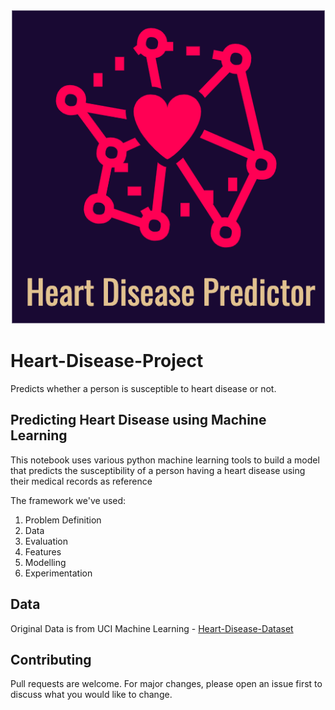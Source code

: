 

![Heart Disease Predictor](https://raw.githubusercontent.com/pavanskipo/Heart-Disease-Project/master/logo.png)

# Heart-Disease-Project

Predicts whether a person is susceptible to heart disease or not.

## Predicting Heart Disease using Machine Learning

This notebook uses various python machine learning tools to build a model that predicts the susceptibility of a person
having a heart disease using their medical records as reference

The framework we've used:
1. Problem Definition
2. Data
3. Evaluation
4. Features
5. Modelling
6. Experimentation

## Data

Original Data is from UCI Machine Learning - [Heart-Disease-Dataset]('https://archive.ics.uci.edu/ml/datasets/Heart+Disease')

## Contributing
Pull requests are welcome. For major changes, please open an issue first to discuss what you would like to change.

